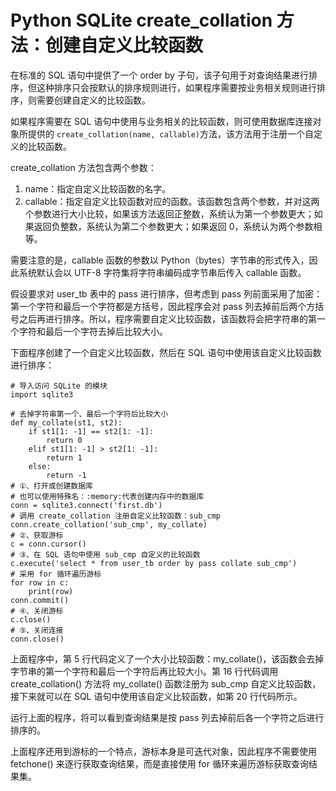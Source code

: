 # Python SQLite create_collation 方法：创建自定义比较函数

在标准的 SQL 语句中提供了一个 order by 子句，该子句用于对查询结果进行排序，但这种排序只会按默认的排序规则进行，如果程序需要按业务相关规则进行排序，则需要创建自定义的比较函数。

如果程序需要在 SQL 语句中使用与业务相关的比较函数，则可使用数据库连接对象所提供的 `create_collation(name, callable)`方法，该方法用于注册一个自定义的比较函数。

create_collation 方法包含两个参数：

1.  name：指定自定义比较函数的名字。
2.  callable：指定自定义比较函数对应的函数。该函数包含两个参数，并对这两个参数进行大小比较，如果该方法返回正整数，系统认为第一个参数更大；如果返回负整数，系统认为第二个参数更大；如果返回 0，系统认为两个参数相等。

需要注意的是，callable 函数的参数以 Python（bytes）字节串的形式传入，因此系统默认会以 UTF-8 字符集将字符串编码成字节串后传入 callable 函数。

假设要求对 user_tb 表中的 pass 进行排序，但考虑到 pass 列前面采用了加密：第一个字符和最后一个字符都是方括号，因此程序会对 pass 列去掉前后两个方括号之后再进行排序。所以，程序需要自定义比较函数，该函数将会把字符串的第一个字符和最后一个字符去掉后比较大小。

下面程序创建了一个自定义比较函数，然后在 SQL 语句中使用该自定义比较函数进行排序：

```
# 导入访问 SQLite 的模块
import sqlite3

# 去掉字符串第一个、最后一个字符后比较大小
def my_collate(st1, st2):
    if st1[1: -1] == st2[1: -1]:
        return 0
    elif st1[1: -1] > st2[1: -1]:
        return 1
    else:
        return -1
# ①、打开或创建数据库
# 也可以使用特殊名：:memory:代表创建内存中的数据库
conn = sqlite3.connect('first.db')
# 调用 create_collation 注册自定义比较函数：sub_cmp
conn.create_collation('sub_cmp', my_collate)
# ②、获取游标
c = conn.cursor()
# ③、在 SQL 语句中使用 sub_cmp 自定义的比较函数
c.execute('select * from user_tb order by pass collate sub_cmp')
# 采用 for 循环遍历游标
for row in c:
    print(row)
conn.commit()
# ④、关闭游标
c.close()
# ⑤、关闭连接
conn.close()
```

上面程序中，第 5 行代码定义了一个大小比较函数：my_collate()，该函数会去掉字节串的第一个字符和最后一个字符后再比较大小。第 16 行代码调用 create_collation() 方法将 my_collate() 函数注册为 sub_cmp 自定义比较函数，接下来就可以在 SQL 语句中使用该自定义比较函数，如第 20 行代码所示。

运行上面的程序，将可以看到查询结果是按 pass 列去掉前后各一个字符之后进行排序的。

上面程序还用到游标的一个特点，游标本身是可迭代对象，因此程序不需要使用 fetchone() 来逐行获取查询结果，而是直接使用 for 循环来遍历游标获取查询结果集。